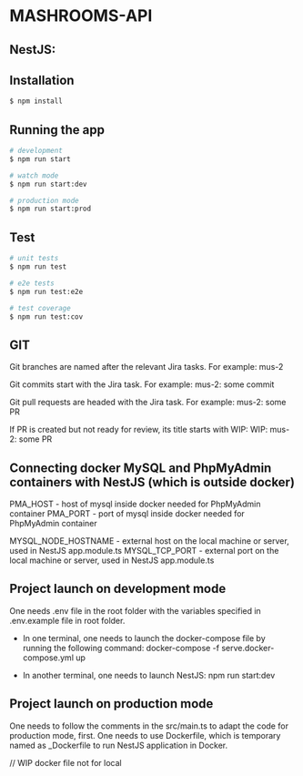 # MASHROOMS-API


## NestJS:
## Installation

```bash
$ npm install
```

## Running the app

```bash
# development
$ npm run start

# watch mode
$ npm run start:dev

# production mode
$ npm run start:prod
```

## Test

```bash
# unit tests
$ npm run test

# e2e tests
$ npm run test:e2e

# test coverage
$ npm run test:cov
```

## GIT
Git branches are named after the relevant Jira tasks. For example:
mus-2

Git commits start with the Jira task. For example:
mus-2: some commit

Git pull requests are headed with the Jira task. For example:
mus-2: some PR

If PR is created but not ready for review, its title starts with WIP:
WIP: mus-2: some PR

## Connecting docker MySQL and PhpMyAdmin containers with NestJS (which is outside docker)
PMA_HOST - host of mysql inside docker needed for PhpMyAdmin container
PMA_PORT - port of mysql inside docker needed for PhpMyAdmin container

MYSQL_NODE_HOSTNAME - external host on the local machine or server, used in NestJS app.module.ts
MYSQL_TCP_PORT - external port on the local machine or server, used in NestJS app.module.ts

## Project launch on development mode
One needs .env file in the root folder with the variables specified in .env.example file in root folder.

- In one terminal, one needs to launch the docker-compose file by running the following command: 
  docker-compose -f serve.docker-compose.yml up

- In another terminal, one needs to launch NestJS:
  npm run start:dev

## Project launch on production mode
One needs to follow the comments in the src/main.ts to adapt the code for production mode, first.
One needs to use Dockerfile, which is temporary named as _Dockerfile to run NestJS application in Docker.

//
WIP docker file not for local